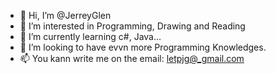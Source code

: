 - 👋 Hi, I’m @JerreyGlen
- 👀 I’m interested in Programming, Drawing and Reading
- 🌱 I’m currently learning c#, Java...
- 💞️ I’m looking to have evvn more Programming Knowledges.
- 📫 You kann write me on the email: letpjg@_gmail.com

<!---
JerreyGlen/JerreyGlen is a ✨ special ✨ repository because its `README.md` (this file) appears on your GitHub profile.
You can click the Preview link to take a look at your changes.
--->

